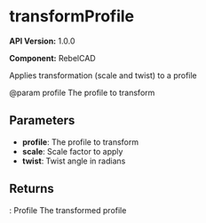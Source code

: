 # transformProfile

**API Version:** 1.0.0

**Component:** RebelCAD

Applies transformation (scale and twist) to a profile

@param profile The profile to transform

## Parameters

- **profile**: The profile to transform
- **scale**: Scale factor to apply
- **twist**: Twist angle in radians

## Returns

: Profile The transformed profile

